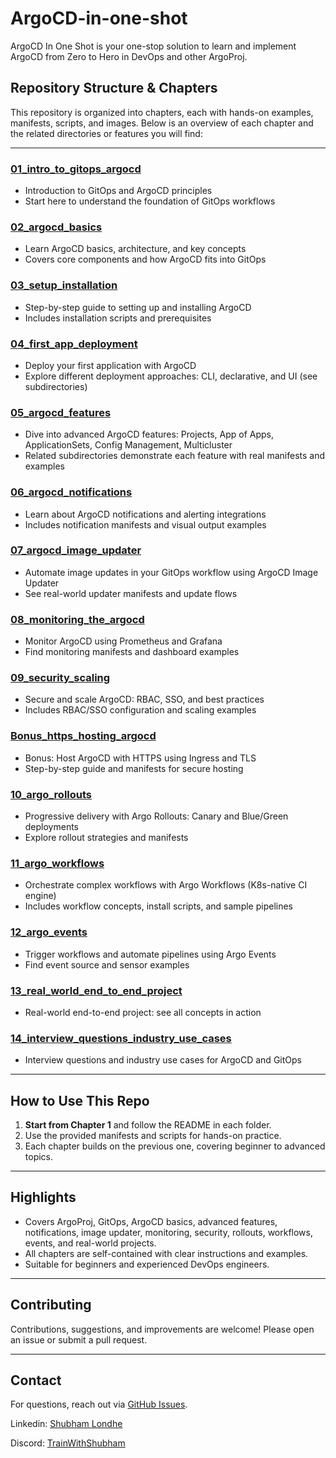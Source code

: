# ArgoCD-in-one-shot

ArgoCD In One Shot is your one-stop solution to learn and implement ArgoCD from Zero to Hero in DevOps and other ArgoProj.

## Repository Structure & Chapters


This repository is organized into chapters, each with hands-on examples, manifests, scripts, and images. Below is an overview of each chapter and the related directories or features you will find:

---


### [01_intro_to_gitops_argocd](./01_intro_to_gitops_argocd/)
* Introduction to GitOps and ArgoCD principles
* Start here to understand the foundation of GitOps workflows


### [02_argocd_basics](./02_argocd_basics/)
* Learn ArgoCD basics, architecture, and key concepts
* Covers core components and how ArgoCD fits into GitOps


### [03_setup_installation](./03_setup_installation/)
* Step-by-step guide to setting up and installing ArgoCD
* Includes installation scripts and prerequisites


### [04_first_app_deployment](./04_first_app_deployment/)
* Deploy your first application with ArgoCD
* Explore different deployment approaches: CLI, declarative, and UI (see subdirectories)


### [05_argocd_features](./05_argocd_features/)
* Dive into advanced ArgoCD features: Projects, App of Apps, ApplicationSets, Config Management, Multicluster
* Related subdirectories demonstrate each feature with real manifests and examples


### [06_argocd_notifications](./06_argocd_notifications/)
* Learn about ArgoCD notifications and alerting integrations
* Includes notification manifests and visual output examples


### [07_argocd_image_updater](./07_argocd_image_updater/)
* Automate image updates in your GitOps workflow using ArgoCD Image Updater
* See real-world updater manifests and update flows


### [08_monitoring_the_argocd](./08_monitoring_the_argocd/)
* Monitor ArgoCD using Prometheus and Grafana
* Find monitoring manifests and dashboard examples


### [09_security_scaling](./09_security_scaling/)
* Secure and scale ArgoCD: RBAC, SSO, and best practices
* Includes RBAC/SSO configuration and scaling examples

### [Bonus_https_hosting_argocd](./Bonus_https_hosting_argocd/)
* Bonus: Host ArgoCD with HTTPS using Ingress and TLS
* Step-by-step guide and manifests for secure hosting

### [10_argo_rollouts](./10_argo_rollouts/)
* Progressive delivery with Argo Rollouts: Canary and Blue/Green deployments
* Explore rollout strategies and manifests


### [11_argo_workflows](./11_argo_workflows/)
* Orchestrate complex workflows with Argo Workflows (K8s-native CI engine)
* Includes workflow concepts, install scripts, and sample pipelines


### [12_argo_events](./12_argo_events/)
* Trigger workflows and automate pipelines using Argo Events
* Find event source and sensor examples


### [13_real_world_end_to_end_project](./13_real_world_end_to_end_project/)
* Real-world end-to-end project: see all concepts in action


### [14_interview_questions_industry_use_cases](./14_interview_questions_industry_use_cases/)
* Interview questions and industry use cases for ArgoCD and GitOps

---

## How to Use This Repo

1. **Start from Chapter 1** and follow the README in each folder.
2. Use the provided manifests and scripts for hands-on practice.
3. Each chapter builds on the previous one, covering beginner to advanced topics.

---

## Highlights

- Covers ArgoProj, GitOps, ArgoCD basics, advanced features, notifications, image updater, monitoring, security, rollouts, workflows, events, and real-world projects.
- All chapters are self-contained with clear instructions and examples.
- Suitable for beginners and experienced DevOps engineers.

---

## Contributing

Contributions, suggestions, and improvements are welcome! Please open an issue or submit a pull request.

---

## Contact

For questions, reach out via [GitHub Issues](https://github.com/LondheShubham153/argocd-in-one-shot/issues).

Linkedin: [Shubham Londhe](https://linkedin.com/in/shubhamlondhe1996)

Discord: [TrainWithShubham](https://discord.gg/wmtaqTUmhW)